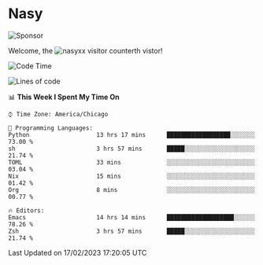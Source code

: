 # Nasy

<!--
<p align="center">
<img height="200" src="https://github-readme-stats.vercel.app/api?username=nasyxx&count_private=true&show_icons=true&theme=dracula&include_all_commits=true"/>
<img height="200" src="https://github-readme-stats.vercel.app/api/top-langs/?username=nasyxx&theme=dracula&hide=html,jupyter+notebook&count_private=true&show_icons=true"/>
</p>

  
----------------
-->

![Sponsor](https://img.shields.io/static/v1.svg?label=Sponsor&message=%E2%9D%A4&logo=GitHub&style=flat&color=pink)
 
Welcome, the ![nasyxx visitor counter](https://count.getloli.com/get/@nasyxx?theme=rule34)th vistor!
 
<!--START_SECTION:waka-->
![Code Time](http://img.shields.io/badge/Code%20Time-3%2C165%20hrs%2028%20mins-blue)

![Lines of code](https://img.shields.io/badge/From%20Hello%20World%20I%27ve%20Written-6%20Million%20lines%20of%20code-blue)

📊 **This Week I Spent My Time On** 

```text
⌚︎ Time Zone: America/Chicago

💬 Programming Languages: 
Python                   13 hrs 17 mins      ██████████████████░░░░░░░   73.00 % 
sh                       3 hrs 57 mins       █████░░░░░░░░░░░░░░░░░░░░   21.74 % 
TOML                     33 mins             ░░░░░░░░░░░░░░░░░░░░░░░░░   03.04 % 
Nix                      15 mins             ░░░░░░░░░░░░░░░░░░░░░░░░░   01.42 % 
Org                      8 mins              ░░░░░░░░░░░░░░░░░░░░░░░░░   00.77 % 

🔥 Editors: 
Emacs                    14 hrs 14 mins      ███████████████████░░░░░░   78.26 % 
Zsh                      3 hrs 57 mins       █████░░░░░░░░░░░░░░░░░░░░   21.74 % 

```


 Last Updated on 17/02/2023 17:20:05 UTC
<!--END_SECTION:waka-->

<!-- ![visitors](https://visitor-badge.laobi.icu/badge?page_id=nasyxx.nasyxx) -->
